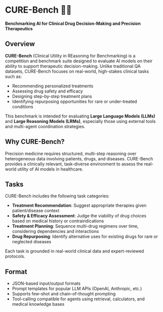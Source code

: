 # CURE-Bench 🧠💊  
**Benchmarking AI for Clinical Drug Decision-Making and Precision Therapeutics**
 
## Overview 
**CURE-Bench** (Clinical Utility in REasoning for Benchmarking) is a competition and benchmark suite designed to evaluate AI models on their ability to support therapeutic decision-making. Unlike traditional QA datasets, CURE-Bench focuses on real-world, high-stakes clinical tasks such as:

- Recommending personalized treatments
- Assessing drug safety and efficacy
- Designing step-by-step treatment plans
- Identifying repurposing opportunities for rare or under-treated conditions

This benchmark is intended for evaluating **Large Language Models (LLMs)** and **Large Reasoning Models (LRMs)**, especially those using external tools and multi-agent coordination strategies.

## Why CURE-Bench?
Precision medicine requires structured, multi-step reasoning over heterogeneous data involving patients, drugs, and diseases. CURE-Bench provides a clinically relevant, task-diverse environment to assess the real-world utility of AI models in healthcare.

## Tasks
CURE-Bench includes the following task categories:

- **Treatment Recommendation**: Suggest appropriate therapies given patient/disease context
- **Safety & Efficacy Assessment**: Judge the viability of drug choices based on medical history or contraindications
- **Treatment Planning**: Sequence multi-drug regimens over time, considering dependencies and interactions
- **Drug Repurposing**: Identify alternative uses for existing drugs for rare or neglected diseases

Each task is grounded in real-world clinical data and expert-reviewed protocols.

## Format
- JSON-based input/output formats
- Prompt templates for popular LLM APIs (OpenAI, Anthropic, etc.)
- Supports few-shot and chain-of-thought prompting
- Tool-calling compatible for agents using retrieval, calculators, and medical knowledge bases

